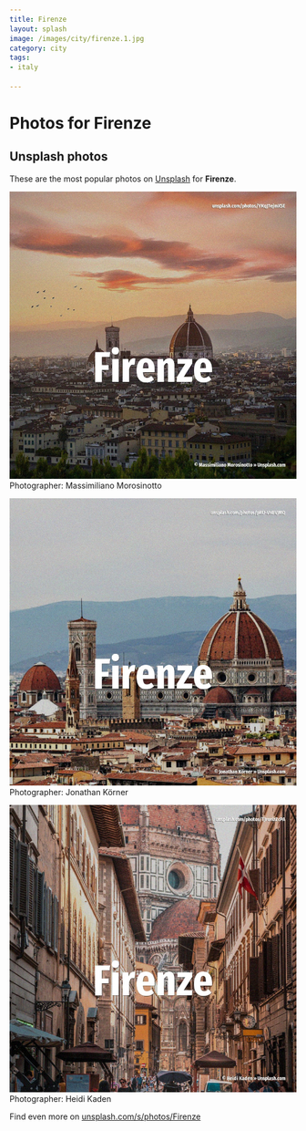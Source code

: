 ```yaml
---
title: Firenze
layout: splash
image: /images/city/firenze.1.jpg
category: city
tags:
- italy

---
```

# Photos for Firenze
 
## Unsplash photos
These are the most popular photos on [Unsplash](https://unsplash.com) for **Firenze**.
 
![Firenze](/images/city/firenze.1.jpg)
Photographer:  Massimiliano Morosinotto
 
![Firenze](/images/city/firenze.2.jpg)
Photographer:  Jonathan Körner
 
![Firenze](/images/city/firenze.3.jpg)
Photographer:  Heidi Kaden
 
Find even more on [unsplash.com/s/photos/Firenze](https://unsplash.com/s/photos/Firenze)
 
